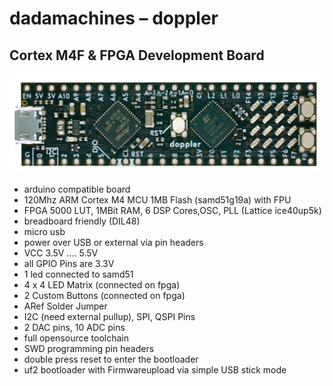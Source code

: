 # dadamachines – doppler
## Cortex M4F & FPGA Development Board

![doppler](img/dadamachines-doppler-front.png)
- arduino compatible board
- 120Mhz ARM Cortex M4 MCU 1MB Flash (samd51g19a) with FPU
- FPGA 5000 LUT, 1MBit RAM, 6 DSP Cores,OSC, PLL (Lattice ice40up5k)
- breadboard friendly (DIL48)
- micro usb
- power over USB or external via pin headers
- VCC 3.5V …. 5.5V 
- all GPIO Pins are 3.3V
- 1 led connected to samd51
- 4 x 4 LED Matrix (connected on fpga)
- 2 Custom Buttons (connected on fpga)
- ARef Solder Jumper
- I2C (need external pullup), SPI, QSPI Pins
- 2 DAC pins, 10 ADC pins
- full opensource toolchain
- SWD programming pin headers
- double press reset to enter the bootloader
- uf2 bootloader with Firmwareupload via simple USB stick mode
